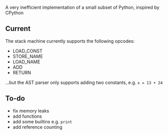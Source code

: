 A very inefficient implementation of a small subset of Python, inspired by CPython

## Current

The stack machine currently supports the following opcodes:
 - LOAD_CONST
 - STORE_NAME
 - LOAD_NAME
 - ADD
 - RETURN

...but the AST parser only supports adding two constants, e.g. `x = 13 + 24`

## To-do

 - fix memory leaks
 - add functions
 - add some builtins e.g. `print`
 - add reference counting
